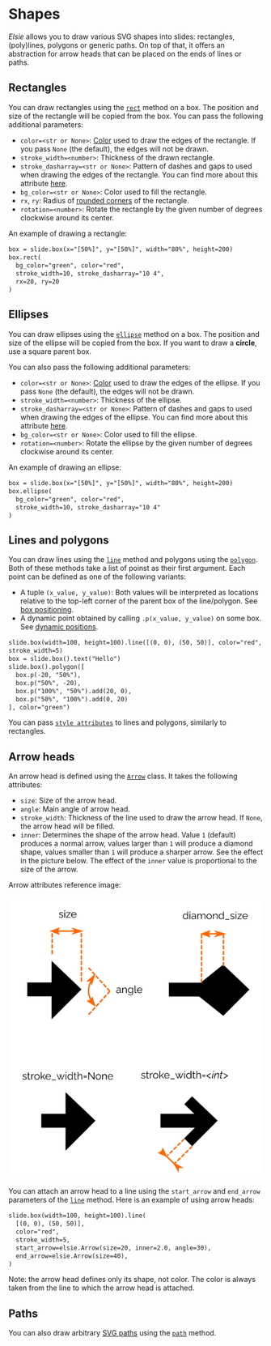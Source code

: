 # Shapes
*Elsie* allows you to draw various SVG shapes into slides: rectangles, (poly)lines, polygons or
generic paths. On top of that, it offers an abstraction for arrow heads that can be placed on the
ends of lines or paths.

## Rectangles
You can draw rectangles using the [`rect`](elsie.boxtree.boxmixin.BoxMixin.rect) method on a box. The
position and size of the rectangle will be copied from the box. You can pass the following
additional parameters:

- `color=<str or None>`: [Color](text.md#colors) used to draw the edges of the rectangle. If you
pass `None` (the default), the edges will not be drawn.
- `stroke_width=<number>`: Thickness of the drawn rectangle.
- `stroke_dasharray=<str or None>`: Pattern of dashes and gaps to used when drawing the edges of
the rectangle. You can find more about this attribute
[here](https://developer.mozilla.org/en-US/docs/Web/SVG/Attribute/stroke-dasharray).
- `bg_color=<str or None>`: Color used to fill the rectangle.
- `rx`, `ry`: Radius of
[rounded corners](https://developer.mozilla.org/en-US/docs/Web/SVG/Element/rect) of the rectangle.
- `rotation=<number>`: Rotate the rectangle by the given number of degrees clockwise around its
center.

An example of drawing a rectangle:
```elsie
box = slide.box(x="[50%]", y="[50%]", width="80%", height=200)
box.rect(
  bg_color="green", color="red",
  stroke_width=10, stroke_dasharray="10 4",
  rx=20, ry=20
)
```

## Ellipses
You can draw ellipses using the [`ellipse`](elsie.boxtree.boxmixin.BoxMixin.ellipse) method on a box. The
position and size of the ellipse will be copied from the box. If you want to draw a **circle**,
use a square parent box.

You can also pass the following additional parameters:

- `color=<str or None>`: [Color](text.md#colors) used to draw the edges of the ellipse. If you
pass `None` (the default), the edges will not be drawn.
- `stroke_width=<number>`: Thickness of the ellipse.
- `stroke_dasharray=<str or None>`: Pattern of dashes and gaps to used when drawing the edges of
the ellipse. You can find more about this attribute
[here](https://developer.mozilla.org/en-US/docs/Web/SVG/Attribute/stroke-dasharray).
- `bg_color=<str or None>`: Color used to fill the ellipse.
- `rotation=<number>`: Rotate the ellipse by the given number of degrees clockwise around its
center.

An example of drawing an ellipse:
```elsie
box = slide.box(x="[50%]", y="[50%]", width="80%", height=200)
box.ellipse(
  bg_color="green", color="red",
  stroke_width=10, stroke_dasharray="10 4"
)
```

## Lines and polygons
You can draw lines using the [`line`](elsie.boxtree.boxmixin.BoxMixin.line) method and polygons using the
[`polygon`](elsie.boxtree.boxmixin.BoxMixin.polygon). Both of these methods take a list of poinst as their
first argument. Each point can be defined as one of the following variants:

- A tuple `(x_value, y_value)`: Both values will be interpreted as locations relative to the top-left
corner of the parent box of the line/polygon. See
[box positioning](layout.md#positioning-boxes).
- A dynamic point obtained by calling `.p(x_value, y_value)` on some box. See
[dynamic positions](layout.md#dynamic-positions).

```elsie
slide.box(width=100, height=100).line([(0, 0), (50, 50)], color="red", stroke_width=5) 
box = slide.box().text("Hello")
slide.box().polygon([
  box.p(-20, "50%"),
  box.p("50%", -20),
  box.p("100%", "50%").add(20, 0),
  box.p("50%", "100%").add(0, 20)
], color="green")
```

You can pass [`style attributes`](elsie.boxtree.boxmixin.BoxMixin.line) to lines and polygons, similarly
to rectangles.

## Arrow heads
An arrow head is defined using the [`Arrow`](elsie.shapes.arrow.Arrow) class. It takes the following
attributes:

- `size`: Size of the arrow head.
- `angle`: Main angle of arrow head.
- `stroke_width`: Thickness of the line used to draw the arrow head. If `None`, the arrow head will
be filled. 
- `inner`: Determines the shape of the arrow head. Value `1` (default) produces a normal arrow,
values larger than `1` will produce a diamond shape, values smaller than `1`
will produce a sharper arrow. See the effect in the picture below. The effect of the `inner` value
is proportional to the size of the arrow.

Arrow attributes reference image:

![Arrow reference](../imgs/arrows.png)

You can attach an arrow head to a line using the `start_arrow` and `end_arrow` parameters of the
[`line`](elsie.boxtree.boxmixin.BoxMixin.line) method. Here is an example of using arrow heads:
```elsie
slide.box(width=100, height=100).line(
  [(0, 0), (50, 50)],
  color="red",
  stroke_width=5,
  start_arrow=elsie.Arrow(size=20, inner=2.0, angle=30),
  end_arrow=elsie.Arrow(size=40),
) 
```

Note: the arrow head defines only its shape, not color. The color is always taken from the line to
which the arrow head is attached.

## Paths
You can also draw arbitrary
[SVG paths](https://developer.mozilla.org/en-US/docs/Web/SVG/Tutorial/Paths) using the
[`path`](elsie.boxtree.boxmixin.BoxMixin.path) method.
